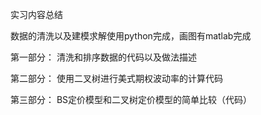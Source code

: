 实习内容总结

数据的清洗以及建模求解使用python完成，画图有matlab完成



第一部分：
清洗和排序数据的代码以及做法描述

第二部分：
使用二叉树进行美式期权波动率的计算代码

第三部分：
BS定价模型和二叉树定价模型的简单比较（代码）

